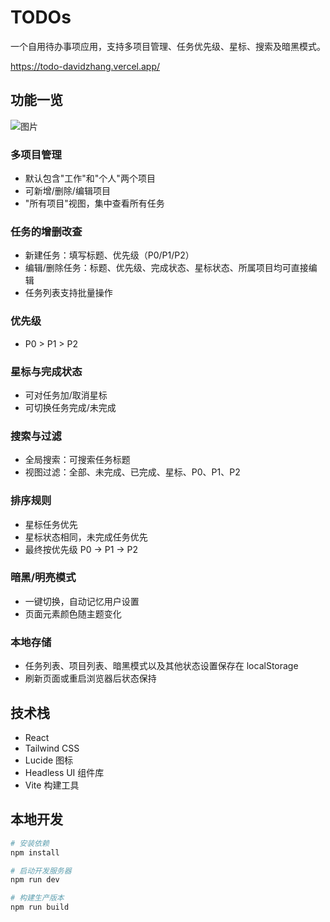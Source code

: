# TODOs 

一个自用待办事项应用，支持多项目管理、任务优先级、星标、搜索及暗黑模式。

https://todo-davidzhang.vercel.app/

## 功能一览

![图片](https://github.com/user-attachments/assets/7d092b7b-4faf-4168-bbaf-94a9a88fec88)

### 多项目管理
- 默认包含"工作"和"个人"两个项目
- 可新增/删除/编辑项目
- "所有项目"视图，集中查看所有任务

### 任务的增删改查
- 新建任务：填写标题、优先级（P0/P1/P2）
- 编辑/删除任务：标题、优先级、完成状态、星标状态、所属项目均可直接编辑
- 任务列表支持批量操作

### 优先级
- P0 > P1 > P2

### 星标与完成状态
- 可对任务加/取消星标
- 可切换任务完成/未完成

### 搜索与过滤
- 全局搜索：可搜索任务标题
- 视图过滤：全部、未完成、已完成、星标、P0、P1、P2

### 排序规则
- 星标任务优先
- 星标状态相同，未完成任务优先
- 最终按优先级 P0 → P1 → P2

### 暗黑/明亮模式
- 一键切换，自动记忆用户设置
- 页面元素颜色随主题变化

### 本地存储
- 任务列表、项目列表、暗黑模式以及其他状态设置保存在 localStorage
- 刷新页面或重启浏览器后状态保持

## 技术栈
- React
- Tailwind CSS
- Lucide 图标
- Headless UI 组件库
- Vite 构建工具

## 本地开发

```bash
# 安装依赖
npm install

# 启动开发服务器
npm run dev

# 构建生产版本
npm run build
```
